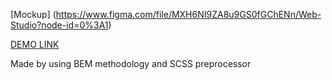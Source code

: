 [Mockup] (https://www.figma.com/file/MXH6NI9ZA8u9GS0fGChENn/Web-Studio?node-id=0%3A1)

[DEMO LINK](https://morozoleh.github.io/Web-Studio/)

Made by using BEM methodology and SCSS preprocessor
